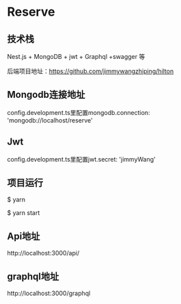 # Reserve

## 技术栈

Nest.js + MongoDB + jwt + Graphql +swagger 等

后端项目地址：https://github.com/jimmywangzhiping/hilton

## Mongodb连接地址
config.development.ts里配置mongodb.connection: 'mongodb://localhost/reserve'

## Jwt
config.development.ts里配置jwt.secret: 'jimmyWang'

## 项目运行
$ yarn

$ yarn start

## Api地址
http://localhost:3000/api/

## graphql地址
http://localhost:3000/graphql
